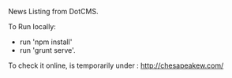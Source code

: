 News Listing from DotCMS. 

To Run locally: 
  - run 'npm install'
  - run 'grunt serve'.
  
To check it online, is temporarily under :  http://chesapeakew.com/